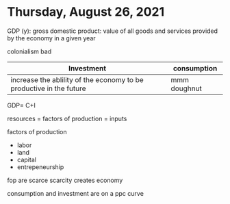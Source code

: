 # Thursday, August 26, 2021

GDP (y): gross domestic product: value of all goods and services provided by the economy in a given year

colonialism bad

| Investment                                                          | consumption  |
| ------------------------------------------------------------------- | ------------ |
| increase the ablility of the economy to be productive in the future | mmm doughnut |

GDP= C+I

resources = factors of production = inputs

factors of production

- labor
- land
- capital
- entrepeneurship

fop are scarce
scarcity creates economy

consumption and investment are on a ppc curve
